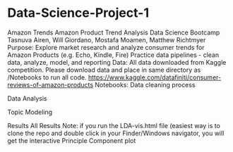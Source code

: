 # Data-Science-Project-1
 Amazon Trends
Amazon Product Trend Analysis
Data Science Bootcamp
Tasnuva Airen, Will Giordano, Mostafa Moamen, Matthew Richtmyer
Purpose:
Explore market research and analyze consumer trends for Amazon Products (e.g. Echo, Kindle, Fire)
Practice data pipelines - clean data, analyze, model, and reporting
Data:
All data downloaded from Kaggle competition. Please download data and place in same directory as /Notebooks to run all code.
https://www.kaggle.com/datafiniti/consumer-reviews-of-amazon-products
Notebooks:
Data cleaning process

Data Analysis

Topic Modeling

Results
All Results
Note: if you run the LDA-vis.html file (easiest way is to clone the repo and double click in your Finder/Windows navigator, you will get the interactive Principle Component plot
